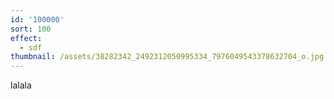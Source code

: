 ```yaml
---
id: '100000'
sort: 100
effect:
  - sdf
thumbnail: /assets/38282342_2492312050995334_7976049543378632704_o.jpg
---
```

lalala
